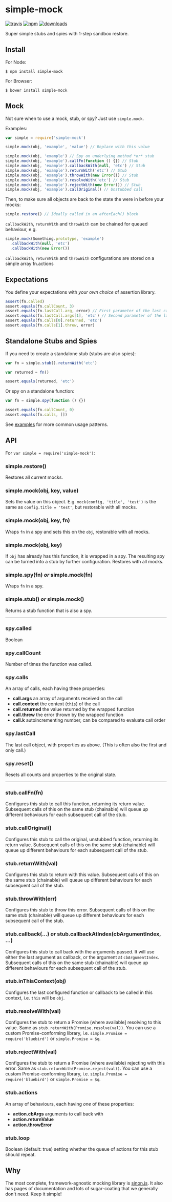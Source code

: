# simple-mock

[![travis][travis-image]][travis-url]
[![npm][npm-image]][npm-url]
[![downloads][downloads-image]][downloads-url]

[travis-image]: https://img.shields.io/travis/jupiter/simple-mock.svg?style=flat
[travis-url]: https://travis-ci.org/jupiter/simple-mock
[npm-image]: https://img.shields.io/npm/v/simple-mock.svg?style=flat
[npm-url]: https://npmjs.org/package/simple-mock
[downloads-image]: https://img.shields.io/npm/dm/simple-mock.svg?style=flat
[downloads-url]: https://npmjs.org/package/simple-mock

Super simple stubs and spies with 1-step sandbox restore.

## Install

For Node:

```
$ npm install simple-mock
```

For Browser:

```
$ bower install simple-mock
```

## Mock

Not sure when to use a mock, stub, or spy? Just use `simple.mock`.

Examples:

```js
var simple = require('simple-mock')

simple.mock(obj, 'example', 'value') // Replace with this value

simple.mock(obj, 'example') // Spy on underlying method *or* stub
simple.mock(obj, 'example').callFn(function () {}) // Stub
simple.mock(obj, 'example').callbackWith(null, 'etc') // Stub
simple.mock(obj, 'example').returnWith('etc') // Stub
simple.mock(obj, 'example').throwWith(new Error()) // Stub
simple.mock(obj, 'example').resolveWith('etc') // Stub
simple.mock(obj, 'example').rejectWith(new Error()) // Stub
simple.mock(obj, 'example').callOriginal() // Unstubbed call
```

Then, to make sure all objects are back to the state the were in before your mocks:

```js
simple.restore() // Ideally called in an afterEach() block
```

`callbackWith`, `returnWith` and `throwWith` can be chained for queued behaviour, e.g.

```js
simple.mock(Something.prototype, 'example')
  .callbackWith(null, 'etc')
  .callbackWith(new Error())
```

`callbackWith`, `returnWith` and `throwWith` configurations are stored on a simple array fn.actions

## Expectations

You define your expectations with *your own choice* of assertion library.

```js
assert(fn.called)
assert.equals(fn.callCount, 3)
assert.equals(fn.lastCall.arg, error) // First parameter of the last call
assert.equals(fn.lastCall.args[1], 'etc') // Second parameter of the last call
assert.equals(fn.calls[0].returned, 'etc')
assert.equals(fn.calls[1].threw, error)
```

## Standalone Stubs and Spies

If you need to create a standalone stub (stubs are also spies):

```js
var fn = simple.stub().returnWith('etc')

var returned = fn()

assert.equals(returned, 'etc')
```

Or spy on a standalone function:

```js
var fn = simple.spy(function () {})

assert.equals(fn.callCount, 0)
assert.equals(fn.calls, [])
```

See [examples](examples) for more common usage patterns.

## API

For `var simple = require('simple-mock')`:

### simple.restore()

Restores all current mocks.

### simple.mock(obj, key, value)

Sets the value on this object. E.g. `mock(config, 'title', 'test')` is the same as `config.title = 'test'`, but restorable with all mocks.

### simple.mock(obj, key, fn)

Wraps `fn` in a spy and sets this on the `obj`, restorable with all mocks.

### simple.mock(obj, key)

If `obj` has already has this function, it is wrapped in a spy. The resulting spy can be turned into a stub by further configuration. Restores with all mocks.

### simple.spy(fn) *or* simple.mock(fn)

Wraps `fn` in a spy.

### simple.stub() *or* simple.mock()

Returns a stub function that is also a spy.

---

### spy.called

Boolean

### spy.callCount

Number of times the function was called.

### spy.calls

An array of calls, each having these properties:

- **call.args** an array of arguments received on the call
- **call.context** the context (`this`) of the call
- **call.returned** the value returned by the wrapped function
- **call.threw** the error thrown by the wrapped function
- **call.k** autoincrementing number, can be compared to evaluate call order

### spy.lastCall

The last call object, with properties as above. (This is often also the first and only call.)

### spy.reset()

Resets all counts and properties to the original state.

---

### stub.callFn(fn)

Configures this stub to call this function, returning its return value. Subsequent calls of this on the same stub (chainable) will queue up different behaviours for each subsequent call of the stub.

### stub.callOriginal()

Configures this stub to call the original, unstubbed function, returning its return value. Subsequent calls of this on the same stub (chainable) will queue up different behaviours for each subsequent call of the stub.


### stub.returnWith(val)

Configures this stub to return with this value. Subsequent calls of this on the same stub (chainable) will queue up different behaviours for each subsequent call of the stub.

### stub.throwWith(err)

Configures this stub to throw this error. Subsequent calls of this on the same stub (chainable) will queue up different behaviours for each subsequent call of the stub.

### stub.callback(...) *or* stub.callbackAtIndex(cbArgumentIndex, ...)

Configures this stub to call back with the arguments passed. It will use either the last argument as callback, or the argument at `cbArgumentIndex`. Subsequent calls of this on the same stub (chainable) will queue up different behaviours for each subsequent call of the stub.

### stub.inThisContext(obj)

Configures the last configured function or callback to be called in this context, i.e. `this` will be `obj`.

### stub.resolveWith(val)

Configures the stub to return a Promise (where available] resolving to this value. Same as `stub.returnWith(Promise.resolve(val))`. You can use a custom Promise-conforming library, i.e. `simple.Promise = require('bluebird')` or `simple.Promise = $q`.

### stub.rejectWith(val)

Configures the stub to return a Promise (where available) rejecting with this error. Same as `stub.returnWith(Promise.reject(val))`. You can use a custom Promise-conforming library, i.e. `simple.Promise = require('bluebird')` or `simple.Promise = $q`.

### stub.actions

An array of behaviours, each having *one* of these properties:

- **action.cbArgs** arguments to call back with
- **action.returnValue**
- **action.throwError**

### stub.loop

Boolean (default: true) setting whether the queue of actions for this stub should repeat.

## Why

The most complete, framework-agnostic mocking library is [sinon.js](http://sinonjs.org/). It also has pages of documentation and lots of sugar-coating that we generally don't need. Keep it simple!
